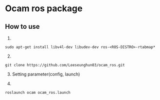 # Ocam ros package

## How to use

1.
```
sudo apt-get install libv4l-dev libudev-dev ros-<ROS-DISTRO>-rtabmap*
```

2.

```
git clone https://github.com/Leeseunghun03/ocam_ros.git
```


3. Setting parameter(config, launch)


4.

```
roslaunch ocam ocam_ros.launch
```
